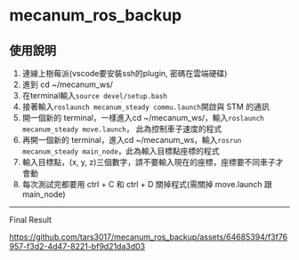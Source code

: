 # mecanum_ros_backup

## 使用說明
1. 連線上樹莓派(vscode要安裝ssh的plugin, 密碼在雲端硬碟)
2. 進到 cd ~/mecanum_ws/
3. 在terminal輸入```source devel/setup.bash```
4. 接著輸入```roslaunch mecanum_steady commu.launch```開啟與 STM 的通訊
5. 開一個新的 terminal，一樣進入cd ~/mecanum_ws/，輸入```roslaunch mecanum_steady move.launch```，
此為控制車子速度的程式
6. 再開一個新的 terminal，進入cd ~/mecanum_ws，輸入```rosrun mecanum_steady main_node```，此為輸入目標點座標的程式
7. 輸入目標點，(x, y, z)三個數字，請不要輸入現在的座標，座標要不同車子才會動
8. 每次測試完都要用 ctrl + C 和 ctrl + D 關掉程式(需關掉 move.launch 跟 main_node)

---
Final Result

https://github.com/tars3017/mecanum_ros_backup/assets/64685394/f3f76957-f3d2-4d47-8221-bf9d21da3d03

